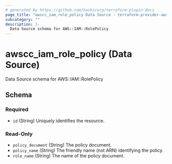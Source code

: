 ```yaml
---
# generated by https://github.com/hashicorp/terraform-plugin-docs
page_title: "awscc_iam_role_policy Data Source - terraform-provider-awscc"
subcategory: ""
description: |-
  Data Source schema for AWS::IAM::RolePolicy
---
```


# awscc_iam_role_policy (Data Source)

Data Source schema for AWS::IAM::RolePolicy



<!-- schema generated by tfplugindocs -->
## Schema

### Required

- `id` (String) Uniquely identifies the resource.

### Read-Only

- `policy_document` (String) The policy document.
- `policy_name` (String) The friendly name (not ARN) identifying the policy.
- `role_name` (String) The name of the policy document.
